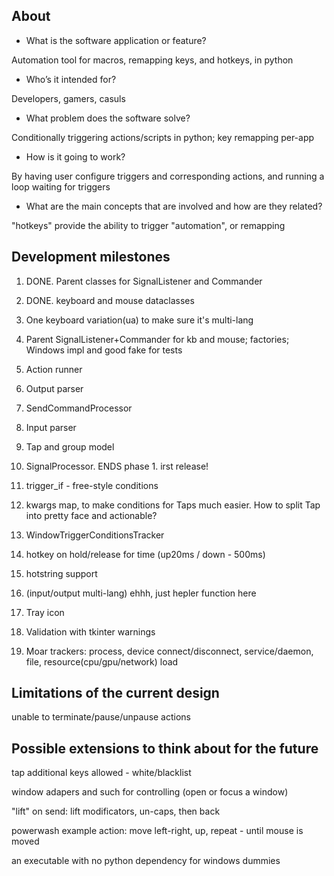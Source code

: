 ## About

- What is the software application or feature?

Automation tool for macros, remapping keys, and hotkeys, in python

- Who’s it intended for?

Developers, gamers, casuls

- What problem does the software solve?

Conditionally triggering actions/scripts in python; key remapping per-app

- How is it going to work?

By having user configure triggers and corresponding actions, and running a loop waiting for triggers

- What are the main concepts that are involved and how are they related?

"hotkeys" provide the ability to trigger "automation", or remapping


## Development milestones

1. DONE. Parent classes for SignalListener and Commander
2. DONE. keyboard and mouse dataclasses
3. One keyboard variation(ua) to make sure it's multi-lang
4. Parent SignalListener+Commander for kb and mouse; factories; Windows impl and good fake for tests
5. Action runner
6. Output parser
7. SendCommandProcessor
8. Input parser
9. Tap and group model
10. SignalProcessor. ENDS phase 1. irst release!


11. trigger_if - free-style conditions
12. kwargs map, to make conditions for Taps much easier. How to split Tap into pretty face and actionable?
13. WindowTriggerConditionsTracker
14. hotkey on hold/release for time (up20ms / down - 500ms)
15. hotstring support
16. (input/output multi-lang) ehhh, just hepler function here
17. Tray icon
18. Validation with tkinter warnings
19. Moar trackers: process, device connect/disconnect, service/daemon, file, resource(cpu/gpu/network) load


## Limitations of the current design

unable to terminate/pause/unpause actions

## Possible extensions to think about for the future

tap additional keys allowed - white/blacklist

window adapers and such for controlling (open or focus a window)

"lift" on send: lift modificators, un-caps, then back

powerwash example action: move left-right, up, repeat - until mouse is moved

an executable with no python dependency for windows dummies
